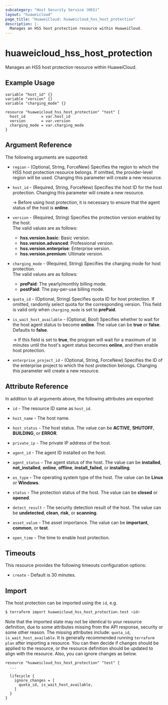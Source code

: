 ```yaml
---
subcategory: "Host Security Service (HSS)"
layout: "huaweicloud"
page_title: "HuaweiCloud: huaweicloud_hss_host_protection"
description: |-
  Manages an HSS host protection resource within HuaweiCloud.
---
```

# huaweicloud_hss_host_protection

Manages an HSS host protection resource within HuaweiCloud.

## Example Usage

```hcl
variable "host_id" {}
variable "version" {}
variable "charging_mode" {}

resource "huaweicloud_hss_host_protection" "test" {
  host_id       = var.host_id
  version       = var.version
  charging_mode = var.charging_mode
}
```

## Argument Reference

The following arguments are supported:

* `region` - (Optional, String, ForceNew) Specifies the region to which the HSS host protection resource belongs.
  If omitted, the provider-level region will be used. Changing this parameter will create a new resource.

* `host_id` - (Required, String, ForceNew) Specifies the host ID for the host protection.
  Changing this parameter will create a new resource.

  -> Before using host protection, it is necessary to ensure that the agent status of the host is **online**.

* `version` - (Required, String) Specifies the protection version enabled by the host.  
  The valid values are as follows:
  + **hss.version.basic**: Basic version.
  + **hss.version.advanced**: Professional version.
  + **hss.version.enterprise**: Enterprise version.
  + **hss.version.premium**: Ultimate version.

* `charging_mode` - (Required, String) Specifies the charging mode for host protection.  
  The valid values are as follows:
  + **prePaid**: The yearly/monthly billing mode.
  + **postPaid**: The pay-per-use billing mode.

* `quota_id` - (Optional, String) Specifies quota ID for host protection.
  If omitted, randomly select quota for the corresponding version.
  This field is valid only when `charging_mode` is set to **prePaid**.

* `is_wait_host_available` - (Optional, Bool) Specifies whether to wait for the host agent status to become **online**.
  The value can be **true** or **false**. Defaults to **false**.

  -> If this field is set to **true**, the program will wait for a maximum of `30` minutes until the host's agent status
  becomes **online**, and then enable host protection.

* `enterprise_project_id` - (Optional, String, ForceNew) Specifies the ID of the enterprise project to which the host
  protection belongs. Changing this parameter will create a new resource.

## Attribute Reference

In addition to all arguments above, the following attributes are exported:

* `id` - The resource ID same as `host_id`.

* `host_name` - The host name.

* `host_status` - The host status. The value can be **ACTIVE**, **SHUTOFF**, **BUILDING**, or **ERROR**.

* `private_ip` - The private IP address of the host.

* `agent_id` - The agent ID installed on the host.

* `agent_status` - The agent status of the host. The value can be **installed**, **not_installed**, **online**,
  **offline**, **install_failed**, or **installing**.

* `os_type` - The operating system type of the host. The value can be **Linux** or **Windows**.

* `status` - The protection status of the host. The value can be **closed** or **opened**.

* `detect_result` - The security detection result of the host. The value can be **undetected**, **clean**, **risk**,
  or **scanning**.

* `asset_value` - The asset importance. The value can be **important**, **common**, or **test**.

* `open_time` - The time to enable host protection.

## Timeouts

This resource provides the following timeouts configuration options:

* `create` - Default is 30 minutes.

## Import

The host protection can be imported using the `id`, e.g.

```bash
$ terraform import huaweicloud_hss_host_protection.test <id>
```

Note that the imported state may not be identical to your resource definition, due to some attributes missing from the
API response, security or some other reason. The missing attributes include: `quota_id`, `is_wait_host_available`.
It is generally recommended running `terraform plan` after importing a resource.
You can then decide if changes should be applied to the resource, or the resource definition
should be updated to align with the resource. Also, you can ignore changes as below.

```hcl
resource "huaweicloud_hss_host_protection" "test" { 
  ...
  
  lifecycle {
    ignore_changes = [
      quota_id, is_wait_host_available,
    ]
  }
}
```
